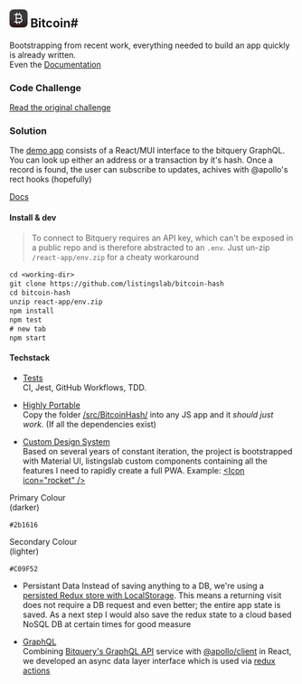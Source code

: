 ## ![alt text](./react-app/public/svg/logo16.svg "Bitcoin Hash Logo")  Bitcoin#

Bootstrapping from recent work, everything needed to build an app quickly is already written.  
Even the [Documentation](./react-app/public/markdown/)

### Code Challenge 

[Read the original challenge](./react-app/public/markdown/00_challenge.md) 
  
### Solution

The [demo app](https://bitcoin-hash-demo.web.app/) consists of a React/MUI interface to the bitquery GraphQL. You can look up either an 
address or a transaction by it's hash. Once a record is found, the user can subscribe to updates, 
achives with @apollo's rect hooks (hopefully)

[Docs](https://github.com/listingslab/bitcoin-hash/blob/master/react-app/public/markdown/)



#### Install & dev

> To connect to Bitquery requires an API key, which can't be exposed in a public repo and is therefore abstracted to an `.env`. Just un-zip `/react-app/env.zip` for a cheaty workaround 

```shell
cd <working-dir>
git clone https://github.com/listingslab/bitcoin-hash
cd bitcoin-hash
unzip react-app/env.zip
npm install
npm test
# new tab
npm start
```

#### Techstack

- [Tests](./react-app/public/markdown/05_tests.md)  
    CI, Jest, GitHub Workflows, TDD. 

- [Highly Portable](https://github.com/listingslab/bitcoin-hash/blob/master/react-app/public/markdown/10_init-project.md)  
    Copy the folder [/src/BitcoinHash/](https://github.com/listingslab/bitcoin-hash/tree/master/react-app/src/BitcoinHash) into any JS app and it _should just work_. (If all the dependencies exist)

- [Custom Design System](./react-app/public/markdown/30_design-system.md)       
    Based on several years of constant iteration, the project is bootstrapped with Material UI, listingslab custom components containing all the features I need to rapidly create a full PWA. Example: [&lt;Icon icon="rocket" /&gt;](https://github.com/listingslab/bitcoin-hash/blob/master/react-app/src/BitcoinHash/components/Icon.tsx)

Primary Colour  
(darker)

```shell
#2b1616
```
Secondary Colour  
(lighter)

```shell
#C09F52
```
- Persistant Data 
    Instead of saving anything to a DB, we're using a [persisted Redux store with LocalStorage](https://github.com/listingslab/bitcoin-hash/blob/master/react-app/src/BitcoinHash/redux/store.ts). This means a returning visit does not require a DB request and even better; the entire app state is saved. As a next step I would also save the redux state to a cloud based NoSQL DB at certain times for good measure

- [GraphQL](https://github.com/listingslab/bitcoin-hash/blob/feature/graphql/react-app/public/markdown/40_graphql.md)  
    Combining [Bitquery's GraphQL API](https://bitquery.io/labs/graphql) service with [@apollo/client](https://www.npmjs.com/package/@apollo/client) in React, we developed an async data layer interface which is used via [redux actions](https://github.com/listingslab/bitcoin-hash/tree/master/react-app/src/BitcoinHash/redux/actions)
